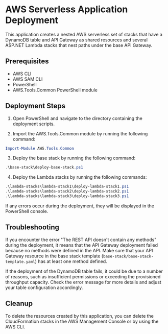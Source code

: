 # AWS Serverless Application Deployment

This application creates a nested AWS serverless set of stacks that have a DynamoDB table and API Gateway as shared resources and several ASP.NET Lambda stacks that nest paths under the base API Gateway.

## Prerequisites

- AWS CLI
- AWS SAM CLI
- PowerShell
- AWS.Tools.Common PowerShell module

## Deployment Steps

1. Open PowerShell and navigate to the directory containing the deployment scripts.

2. Import the AWS.Tools.Common module by running the following command:

```powershell
Import-Module AWS.Tools.Common
```

3. Deploy the base stack by running the following command:

```powershell
.\base-stack\deploy-base-stack.ps1
```

4. Deploy the Lambda stacks by running the following commands:

```powershell
.\lambda-stacks\lambda-stack1\deploy-lambda-stack1.ps1
.\lambda-stacks\lambda-stack2\deploy-lambda-stack2.ps1
.\lambda-stacks\lambda-stack3\deploy-lambda-stack3.ps1
```

If any errors occur during the deployment, they will be displayed in the PowerShell console.

## Troubleshooting

If you encounter the error "The REST API doesn't contain any methods" during the deployment, it means that the API Gateway deployment failed because no methods were defined in the API. Make sure that your API Gateway resource in the base stack template (`base-stack/base-stack-template.yaml`) has at least one method defined.

If the deployment of the DynamoDB table fails, it could be due to a number of reasons, such as insufficient permissions or exceeding the provisioned throughput capacity. Check the error message for more details and adjust your table configuration accordingly.

## Cleanup

To delete the resources created by this application, you can delete the CloudFormation stacks in the AWS Management Console or by using the AWS CLI.